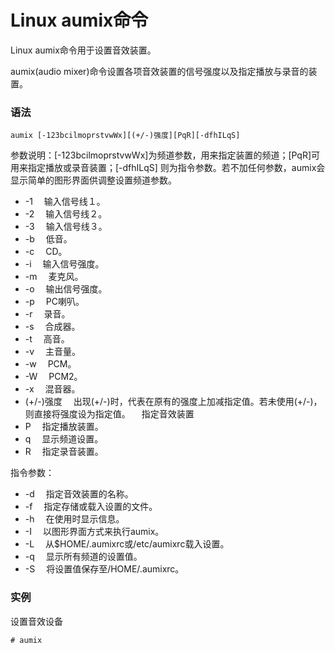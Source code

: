 # Linux aumix命令

Linux aumix命令用于设置音效装置。

aumix(audio mixer)命令设置各项音效装置的信号强度以及指定播放与录音的装置。

### 语法

    aumix [-123bcilmoprstvwWx][(+/-)强度][PqR][-dfhILqS]

参数说明：[-123bcilmoprstvwWx]为频道参数，用来指定装置的频道；[PqR]可用来指定播放或录音装置；[-dfhILqS] 则为指令参数。若不加任何参数，aumix会显示简单的图形界面供调整设置频道参数。

- -1 　输入信号线１。
- -2 　输入信号线２。
- -3 　输入信号线３。
- -b 　低音。
- -c 　CD。
- -i 　输入信号强度。
- -m 　麦克风。
- -o 　输出信号强度。
- -p 　PC喇叭。
- -r 　录音。
- -s 　合成器。
- -t 　高音。
- -v 　主音量。
- -w 　PCM。
- -W 　PCM2。
- -x 　混音器。
- (+/-)强度 　出现(+/-)时，代表在原有的强度上加减指定值。若未使用(+/-)，则直接将强度设为指定值。 　指定音效装置
- P 　指定播放装置。
- q 　显示频道设置。
- R 　指定录音装置。

指令参数：

- -d 　指定音效装置的名称。
- -f 　指定存储或载入设置的文件。
- -h 　在使用时显示信息。
- -I 　以图形界面方式来执行aumix。
- -L 　从$HOME/.aumixrc或/etc/aumixrc载入设置。
- -q 　显示所有频道的设置值。
- -S 　将设置值保存至/HOME/.aumixrc。

### 实例

设置音效设备

    # aumix